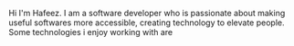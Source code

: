 

Hi I'm Hafeez. I am a software developer who is passionate about making useful softwares more accessible, creating technology to elevate people.
Some technologies i enjoy working with are 
